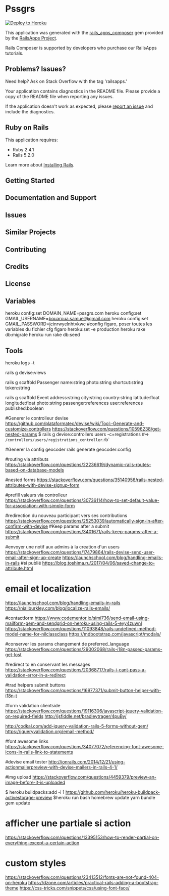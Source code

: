 Pssgrs
================

[![Deploy to Heroku](https://www.herokucdn.com/deploy/button.png)](https://heroku.com/deploy)

This application was generated with the [rails_apps_composer](https://github.com/RailsApps/rails_apps_composer) gem
provided by the [RailsApps Project](http://railsapps.github.io/).

Rails Composer is supported by developers who purchase our RailsApps tutorials.

Problems? Issues?
-----------

Need help? Ask on Stack Overflow with the tag 'railsapps.'

Your application contains diagnostics in the README file. Please provide a copy of the README file when reporting any issues.

If the application doesn't work as expected, please [report an issue](https://github.com/RailsApps/rails_apps_composer/issues)
and include the diagnostics.

Ruby on Rails
-------------

This application requires:

- Ruby 2.4.1
- Rails 5.2.0

Learn more about [Installing Rails](http://railsapps.github.io/installing-rails.html).

Getting Started
---------------

Documentation and Support
-------------------------

Issues
-------------

Similar Projects
----------------

Contributing
------------

Credits
-------

License
-------

Variables
-------
heroku config:set DOMAIN_NAME=pssgrs.com
heroku config:set GMAIL_USERNAME=bouaroua.samuel@gmail.com
heroku config:set GMAIL_PASSWORD=jcinrwyelnhtvkwc
#config figaro, poser toutes les variables du fichier cfg
figaro heroku:set -e production
heroku rake db:migrate
heroku run rake db:seed

Tools
-------
heroku logs -t


rails g devise:views

rails g scaffold Passenger name:string photo:string shortcut:string token:string

rails g scaffold Event address:string city:string country:string latitude:float longitude:float photo:string passenger:references user:references published:boolean


#Generer le controlleur devise
https://github.com/plataformatec/devise/wiki/Tool:-Generate-and-customize-controllers
https://stackoverflow.com/questions/10596238/get-nested-params
$ rails g devise:controllers users -c=registrations #=> `/controllers/users/registrations_controller`.rb`

#Generer la config geocoder
rails generate geocoder:config

#routing via attributs
https://stackoverflow.com/questions/22236619/dynamic-rails-routes-based-on-database-models

#nested forms
https://stackoverflow.com/questions/35140956/rails-nested-attributes-with-devise-signup-form

#prefill valeurs via controlleur
https://stackoverflow.com/questions/30736114/how-to-set-default-value-for-association-with-simple-form

#redirection du nouveau participant vers ses contributions
https://stackoverflow.com/questions/25253039/automatically-sign-in-after-confirm-with-devise
#Keep params after a submit
https://stackoverflow.com/questions/3401671/rails-keep-params-after-a-submit

#envoyer une notif aux admins à la creation d'un users
https://stackoverflow.com/questions/17479864/rails-devise-send-user-email-after-sign-up-create
https://launchschool.com/blog/handling-emails-in-rails
#si publié
https://blog.toshima.ru/2017/04/06/saved-change-to-attribute.html

# email et localization
https://launchschool.com/blog/handling-emails-in-rails
https://niallburkley.com/blog/localize-rails-emails/

#contactform
https://www.codementor.io/simi736/send-email-using-mailform-gem-and-sendgrid-on-heroku-using-rails-5-eyy4zuwnl
https://stackoverflow.com/questions/11093848/rails-undefined-method-model-name-for-nilclassclass
https://mdbootstrap.com/javascript/modals/

#conserver les params changement de preferred_language
https://stackoverflow.com/questions/29002068/rails-i18n-passed-params-get-lost

#redirect to en conservant les messages https://stackoverflow.com/questions/20368717/rails-i-cant-pass-a-validation-error-in-a-redirect

#trad helpers submit buttons
https://stackoverflow.com/questions/16977371/submit-button-helper-with-i18n-t

#form validation clientside
https://stackoverflow.com/questions/19116306/javascript-jquery-validation-on-required-fields
http://jsfiddle.net/bradleytrager/4puBy/

http://codkal.com/add-jquery-validation-rails-5-forms-without-gem/
https://jqueryvalidation.org/email-method/

#font awesome links
https://stackoverflow.com/questions/34077072/referencing-font-awesome-icons-in-rails-link-to-statements

#devise email tester
http://ionrails.com/2014/12/21/using-actionmailerpreview-with-devise-mailers-in-rails-4-1/

#img upload
https://stackoverflow.com/questions/4459379/preview-an-image-before-it-is-uploaded

$ heroku buildpacks:add -i 1 https://github.com/heroku/heroku-buildpack-activestorage-preview
$heroku run bash
homebrew update yarn
bundle gem update

# afficher une partiale si action
https://stackoverflow.com/questions/13395153/how-to-render-partial-on-everything-except-a-certain-action

# custom styles
https://stackoverflow.com/questions/23413512/fonts-are-not-found-404-on-heroku
https://dzone.com/articles/practical-rails-adding-a-bootstrap-theme
https://css-tricks.com/snippets/css/using-font-face/
